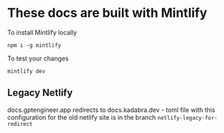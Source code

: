 # These docs are built with Mintlify

To install Mintlify locally

```
npm i -g mintlify
```

To test your changes

```
mintlify dev
```

## Legacy Netlify

docs.gptengineer.app redirects to docs.kadabra.dev - toml file with this configuration for the old netlify site is in the branch `netlify-legacy-for-redirect`
